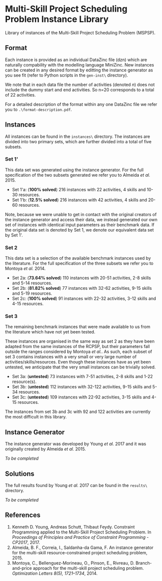 # Multi-Skill Project Scheduling Problem Instance Library

Library of instances of the Multi-Skill Project Scheduling Problem (MSPSP).

## Format

Each instance is provided as an individual DataZinc file (dzn) which are naturally compability with the modelling language MiniZinc. New instances can be created in any desired format by editting the instance generator as you see fit (refer to Python scripts in the `gen-inst\` directory).

We note that in each data file the number of activities (denoted *n*) does not include the dummy start and end activities. So n=20 corresponds to a total of 22 activities.

For a detailed description of the format within any one DataZinc file we refer you to `.\format-description.pdf`.

## Instances

All instances can be found in the `instances\` directory. The instances are divided into two primary sets, which are further divided into a total of five subsets.

### Set 1'

This data set was generated using the instance generator. For the full specification of the two subsets generated we refer you to Almeida *et al.* 2015.

* Set 1'a: (**100% solved**) 216 instances with 22 activities, 4 skills and 10-30 resources.
* Set 1'b: (**12.5% solved**) 216 instances with 42 activities, 4 skills and 20-60 resources.

Note, because we were unable to get in contact with the original creators of the instance generator and access their data, we instead generated our own set of instances with identical input parameters as their benchmark data. If the original data set is denoted by Set 1, we denote our equivalent data set by Set 1'.

### Set 2

This data set is a selection of the available benchmark instances used by the literature. For the full specification of the three subsets we refer you to Montoya *et al.* 2014.

* Set 2a: (**73.64% solved**) 110 instances with 20-51 activities, 2-8 skills and 5-14 resources.
* Set 2b: (**81.82% solved**) 77 instances with 32-62 activities, 9-15 skills and 5-19 resources.
* Set 2c: (**100% solved**) 91 instances with 22-32 activities, 3-12 skills and 4-15 resources.

### Set 3

The remaining benchmark instances that were made available to us from the literature which have not yet been tested.

These instances are organised in the same way as set 2 as they have been adapted from the same instances of the RCPSP, but their parameters fall outside the ranges considered by Montoya *et al.*. As such, each subset of set 3 contains instances with a very small or very large number of activities/skills/resources. Even though these instances have as yet been untested, we anticipate that the very small instances can be trivially solved.

* Set 3a: (**untested**) 73 instances with 7-51 activities, 2-8 skills and 1-22 resource(s).
* Set 3b: (**untested**) 112 instances with 32-122 activities, 9-15 skills and 5-34 resources.
* Set 3c: (**untested**) 109 instances with 22-92 activities, 3-15 skills and 4-15 resources.

The instances from set 3b and 3c with 92 and 122 activities are currently the most difficult in this library.

## Instance Generator

The instance generator was developed by Young *et al.* 2017 and it was originally created by Almeida *et al.* 2015.

*To be completed*

## Solutions

The full results found by Young *et al.* 2017 can be found in the `results\` directory. 

*To be completed*

## References

1. Kenneth D. Young, Andreas Schutt, Thibaut Feydy. Constraint Programming applied to the Multi-Skill Project Scheduling Problem. In *Proceedings of Principles and Practice of Constraint Programming - CP2017*, 2017.
2. Almeida, B. F., Correia, I., Saldanha-da Gama, F. An instance generator for the multi-skill resource-constrained project scheduling problem, 2015.
3. Montoya, C., Bellenguez-Morineau, O., Pinson, E., Rivreau, D. Branch-and-price approach for the multi-skill project scheduling problem. *Optimization Letters 8(5), 1721–1734*, 2014.